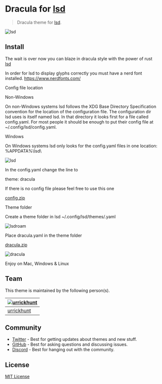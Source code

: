 # Dracula for [lsd](https://github.com/Peltoche/lsd)

> Dracula theme for [lsd](https://github.com/Peltoche/lsd).

![lsd](https://user-images.githubusercontent.com/96319944/232593758-5abbdc46-f021-4f07-a729-5a8aa7ef91e0.jpeg)

## Install

The wait is over now you can blaze in dracula style with the power of rust [lsd](https://github.com/Peltoche/lsd)

In order for lsd to display glyphs correctly you must have a nerd font installed. https://www.nerdfonts.com/

Config file location

Non-Windows

On non-Windows systems lsd follows the XDG Base Directory Specification convention for the location of the configuration file. The configuration dir lsd uses is itself named lsd. In that directory it looks first for a file called config.yaml. For most people it should be enough to put their config file at ~/.config/lsd/config.yaml.

Windows

On Windows systems lsd only looks for the config.yaml files in one location: %APPDATA%\lsd\

![lsd](https://user-images.githubusercontent.com/96319944/232591364-fd94c879-c9e6-4c27-bc57-d12fcbaf1af9.png)


In the config.yaml change the line to

theme: dracula
  
If there is no config file please feel free to use this one

[config.zip](https://github.com/urrickhunt/Dracula-for-lsd/files/10015059/config.zip)

Theme folder

Create a theme folder in lsd  ~/.config/lsd/themes/.yaml

![lsdroam](https://user-images.githubusercontent.com/96319944/232593618-6155521e-1798-41ad-8993-056ab735b9c4.png)


Place dracula.yaml in the theme folder

[dracula.zip](https://github.com/urrickhunt/Dracula-for-lsd/files/8775527/dracula.zip)

![dracula](https://user-images.githubusercontent.com/96319944/232591555-02a1270f-17ab-4e26-8758-71f929a5c753.png)

Enjoy on Mac, Windows & Linux
## Team

This theme is maintained by the following person(s).

| [![urrickhunt](https://github.com/urrickhunt.png?size=100)](https://github.com/urrickhunt) |
| ---------------------------------------------------------------------------------------- |
| [urrickhunt](https://github.com/urrickhunt)                                               |

## Community

- [Twitter](https://twitter.com/draculatheme) - Best for getting updates about themes and new stuff.
- [GitHub](https://github.com/dracula/dracula-theme/discussions) - Best for asking questions and discussing issues.
- [Discord](https://draculatheme.com/discord-invite) - Best for hanging out with the community.

## License

[MIT License](./LICENSE)

